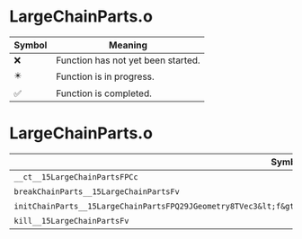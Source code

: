 # LargeChainParts.o
| Symbol | Meaning 
| ------------- | ------------- 
| :x: | Function has not yet been started. 
| :eight_pointed_black_star: | Function is in progress. 
| :white_check_mark: | Function is completed. 


# LargeChainParts.o
| Symbol | Decompiled? |
| ------------- | ------------- |
| `__ct__15LargeChainPartsFPCc` | :white_check_mark: |
| `breakChainParts__15LargeChainPartsFv` | :white_check_mark: |
| `initChainParts__15LargeChainPartsFPQ29JGeometry8TVec3&lt;f&gt;PQ29JGeometry8TVec3&lt;f&gt;PQ29JGeometry8TVec3&lt;f&gt;b` | :white_check_mark: |
| `kill__15LargeChainPartsFv` | :white_check_mark: |
